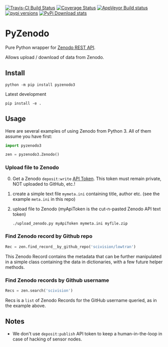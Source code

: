 [![Travis-CI Build Status](https://travis-ci.com/scivision/pyzenodo3.svg?branch=master)](https://travis-ci.com/scivision/pyzenodo3)
[![Coverage Status](https://coveralls.io/repos/github/scivision/pyzenodo3/badge.svg?branch=master)](https://coveralls.io/github/scivision/pyzenodo3?branch=master)
[![AppVeyor Build status](https://ci.appveyor.com/api/projects/status/dthxw7mc0sw0suee?svg=true)](https://ci.appveyor.com/project/scivision/pyzenodo3)
[![pypi versions](https://img.shields.io/pypi/pyversions/pyzenodo3.svg)](https://pypi.python.org/pypi/pyzenodo3)
[![PyPi Download stats](http://pepy.tech/badge/pyzenodo3)](http://pepy.tech/project/pyzenodo3)

# PyZenodo

Pure Python wrapper for [Zenodo REST API](http://developers.zenodo.org/).

Allows upload / download of data from Zenodo.


## Install

    python -m pip install pyzenodo3

Latest development

    pip install -e .

## Usage

Here are several examples of using Zenodo from Python 3.
All of them assume you have first:

```python
import pyzenodo3

zen = pyzenodo3.Zenodo()
```

### Upload file to Zenodo

0. Get a Zenodo `deposit:write` [API Token](https://zenodo.org/account/settings/applications/tokens/new/).
   This token must remain private, NOT uploaded to GitHub, etc.!
1. create a simple text file `mymeta.ini` containing title, author etc. (see the example `meta.ini` in this repo)
2. upload file to Zenodo  (myApiToken is the cut-n-pasted Zenodo API text token)

   ```sh
   ./upload_zenodo.py myApiToken mymeta.ini myfile.zip
   ```


### Find Zenodo record by Github repo

```python
Rec = zen.find_record__by_github_repo('scivision/lowtran')
```
This Zenodo Record contains the metadata that can be further manipulated in a simple class containing the data in dictionaries, with a few future helper methods.

### Find Zenodo records by Github username

```python
Recs = zen.search('scivision')
```
Recs is a `list` of Zenodo Records for the GitHub username queried, as in the example above.


## Notes

* We don't use `deposit:publish` API token to keep a human-in-the-loop in case of hacking of sensor nodes.
